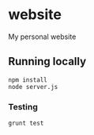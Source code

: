 # website
My personal website

## Running locally

```
npm install
node server.js
```

### Testing

```
grunt test
```
